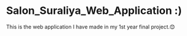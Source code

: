 # Salon_Suraliya_Web_Application :)
This is the web application I have made in my 1st year final project.😊

